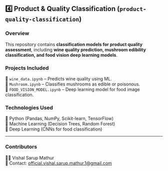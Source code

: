 ## **4️⃣ Product & Quality Classification** (`product-quality-classification`)  

### **Overview**  
This repository contains **classification models for product quality assessment**, including **wine quality prediction, mushroom edibility classification, and food vision deep learning models**.  

### **Projects Included**  
📌 `wine_data.ipynb` – Predicts wine quality using ML.  
📌 `Mushroom.ipynb` – Classifies mushrooms as edible or poisonous.  
📌 `FOOD_VISION_MODEL.ipynb` – Deep learning model for food image classification.  

### **Technologies Used**  
🔹 Python (Pandas, NumPy, Scikit-learn, TensorFlow)  
🔹 Machine Learning (Decision Trees, Random Forest)  
🔹 Deep Learning (CNNs for food classification)  

---
### **Contributors**  
👨‍💻 Vishal Sarup Mathur  
📧 Contact: official.vishal.sarup.mathur.1@gmail.com 
